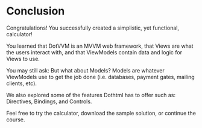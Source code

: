 ﻿---
Title: Conclusion
EmbeddedView:
    Path: /resources/010_calculator/solution/Calculator/Views/Calculator.dothtml
    Dependencies:
        - /resources/010_calculator/solution/Calculator/ViewModels/CalculatorViewModel.cs
Solution: /resources/010_calculator/solution
---

# Conclusion

Congratulations! You successfully created a simplistic, yet functional, calculator!

You learned that DotVVM is an MVVM web framework, that Views are what the users interact with, and that ViewModels contain data and logic for Views to use. 

You may still ask: But what about Models? Models are whatever ViewModels use to get the job done (i.e. databases, payment gates, mailing clients, etc).

We also explored some of the features Dothtml has to offer such as: Directives, Bindings, and Controls.

Feel free to try the calculator, download the sample solution, or continue the course.